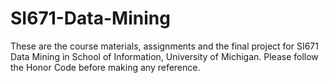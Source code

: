 # SI671-Data-Mining
These are the course materials, assignments and the final project for SI671 Data Mining in School of Information, University of Michigan. Please follow the Honor Code before making any reference.
